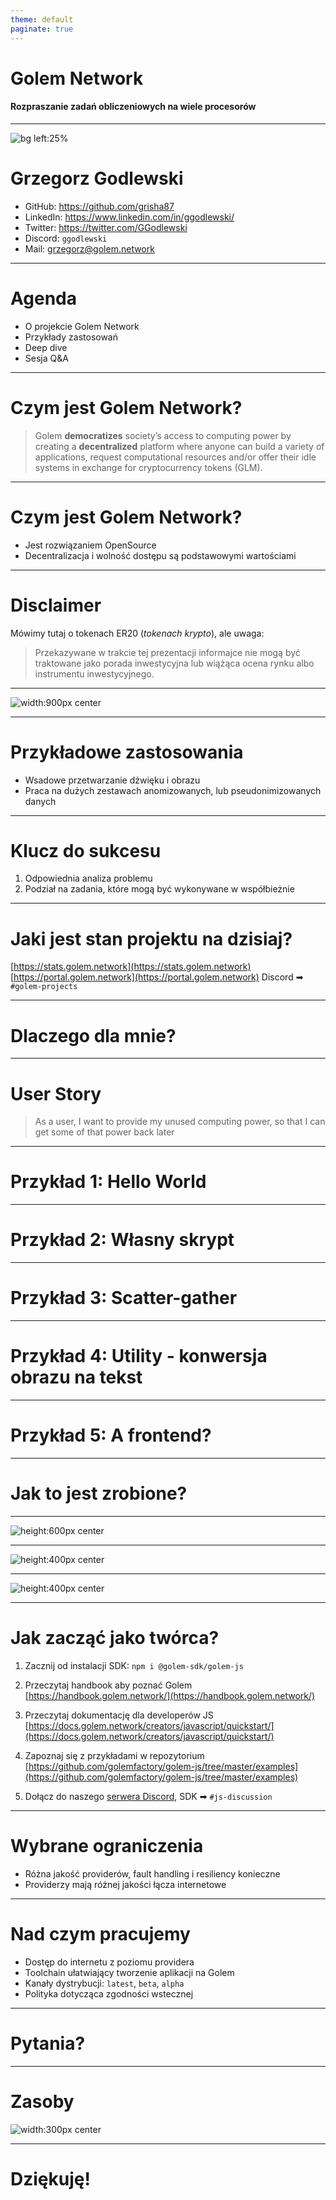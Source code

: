 ```yaml
---
theme: default
paginate: true
---
```


<style>
   img[alt~="center"] {
   display: block;
   margin: 0 auto;
   }
</style>

# Golem Network

#### Rozpraszanie zadań obliczeniowych na wiele procesorów

---

![bg left:25%](assets/GGodlewski-Golem.jpg)

# Grzegorz Godlewski

- GitHub: https://github.com/grisha87
- LinkedIn: https://www.linkedin.com/in/ggodlewski/
- Twitter: https://twitter.com/GGodlewski
- Discord: `ggodlewski`
- Mail: [grzegorz@golem.network](mailto:grzegorz@golem.network)

---

# Agenda

- O projekcie Golem Network
- Przykłady zastosowań
- Deep dive
- Sesja Q&A

---

# Czym jest Golem Network?

> Golem **democratizes** society’s access to computing power by creating a **decentralized** platform where anyone can build a variety of applications, request computational resources and/or offer their idle systems in exchange for cryptocurrency tokens (GLM).

---

# Czym jest Golem Network?

- Jest rozwiązaniem OpenSource
- Decentralizacja i wolność dostępu są podstawowymi wartościami

---

# Disclaimer

Mówimy tutaj o tokenach ER20 (_tokenach krypto_), ale uwaga:

> Przekazywane w trakcie tej prezentacji informajce nie mogą być traktowane jako porada inwestycyjna lub wiążąca ocena rynku albo instrumentu inwestycyjnego.

---

![width:900px center](assets/big-picture.png)

---

# Przykładowe zastosowania

- Wsadowe przetwarzanie dźwięku i obrazu
- Praca na dużych zestawach anomizowanych, lub pseudonimizowanych danych

---

# Klucz do sukcesu

1. Odpowiednia analiza problemu
2. Podział na zadania, które mogą być wykonywane w współbieżnie

---

# Jaki jest stan projektu na dzisiaj?

[https://stats.golem.network](https://stats.golem.network)
[https://portal.golem.network](https://portal.golem.network)
Discord ➡ `#golem-projects`

---

# Dlaczego dla mnie?

---

# User Story

> As a user,
> I want to provide my unused computing power,
> so that I can get some of that power back later

---

# Przykład 1: Hello World

---

# Przykład 2: Własny skrypt

---

# Przykład 3: Scatter-gather

---

# Przykład 4: Utility - konwersja obrazu na tekst

---

# Przykład 5: A frontend?

---

# Jak to jest zrobione?

---

![height:600px center](assets/high-level.png)

---

![height:400px center](assets/simple-workflow.png)

---

![height:400px center](assets/payment-structure.png)

---

# Jak zacząć jako twórca?

1. Zacznij od instalacji SDK:
   `npm i @golem-sdk/golem-js`

2. Przeczytaj handbook aby poznać Golem
   [https://handbook.golem.network/](https://handbook.golem.network/)

3. Przeczytaj dokumentację dla developerów JS
   [https://docs.golem.network/creators/javascript/quickstart/](https://docs.golem.network/creators/javascript/quickstart/)

4. Zapoznaj się z przykładami w repozytorium
   [https://github.com/golemfactory/golem-js/tree/master/examples](https://github.com/golemfactory/golem-js/tree/master/examples)

5. Dołącz do naszego [serwera Discord](https://chat.golem.network/),
   SDK ➡ `#js-discussion`

---

# Wybrane ograniczenia

- Różna jakość providerów, fault handling i resiliency konieczne
- Providerzy mają różnej jakości łącza internetowe

---

# Nad czym pracujemy

- Dostęp do internetu z poziomu providera
- Toolchain ułatwiający tworzenie aplikacji na Golem
- Kanały dystrybucji: `latest`, `beta`, `alpha`
- Polityka dotycząca zgodności wstecznej

---

# Pytania?

---

# Zasoby

![width:300px center](assets/repo-qr.png)

---

# Dziękuję!
